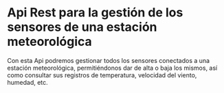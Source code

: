 # Api Rest para la gestión de los sensores de una estación meteorológica
Con esta Api podremos gestionar todos los sensores conectados a una estación meteorológica, permitiéndonos dar de alta o baja los mismos, así como consultar sus registros de temperatura, velocidad del viento, humedad, etc.
